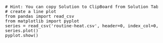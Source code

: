<pre class="file" data-target="clipboard">
# Hint: You can copy Solution to ClipBoard from Solution Tab
# create a line plot
from pandas import read_csv
from matplotlib import pyplot
series = read_csv('routine-heat.csv', header=0, index_col=0, parse_dates=True, squeeze=True)
series.plot()
pyplot.show()
</pre>